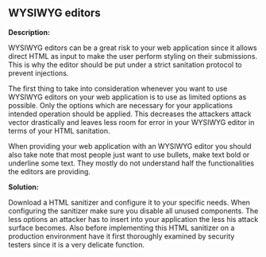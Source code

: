 
WYSIWYG editors
-------

**Description:**

WYSIWYG editors can be a great risk to your web application since it allows direct
HTML as input to make the user perform styling on their submissions. This is why the
editor should be put under a strict sanitation protocol to prevent injections. 

The first thing to take into consideration whenever you want to use WYSIWYG editors on 
your web application is to use as limited options as possible. Only the options which
are necessary for your applications intended operation should be applied. This decreases
the attackers attack vector drastically and leaves less room for error in your WYSIWYG
editor in terms of your HTML sanitation. 

When providing your web application with an WYSIWYG editor you should also take note that
most people just want to use bullets, make text bold or underline some text. They mostly
do not understand half the functionalities the editors are providing.

**Solution:**

Download a HTML sanitizer and configure it to your specific needs. When configuring the sanitizer make sure
you disable all unused components. The less options an attacker has to insert into your application the less
his attack surface becomes. Also before implementing this HTML sanitizer on a production environment have
it first thoroughly examined by security testers since it is a very delicate function. 







